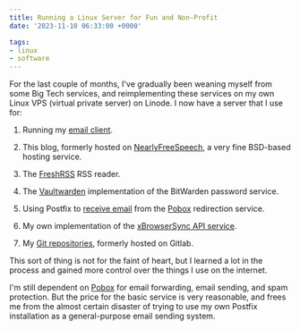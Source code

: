 ```yaml
---
title: Running a Linux Server for Fun and Non-Profit
date: '2023-11-10 06:33:00 +0000'

tags:
- linux
- software
---
```


For the last couple of months, I've gradually been weaning myself from some
Big Tech services, and reimplementing these services on my own Linux VPS
(virtual private server) on Linode.  I now have a server that I use
for:

1. Running my [email client](https://www.bloovis.com/cgit/sup-notmuch/about/).

2. This blog, formerly hosted on [NearlyFreeSpeech](https://www.nearlyfreespeech.net/),
a very fine BSD-based hosting service.

3. The [FreshRSS](https://freshrss.org/index.html) RSS reader.

4. The [Vaultwarden](/posts/2023-10-06-vaultwarden-without-docker/) implementation
of the BitWarden password service.

5. Using Postfix to [receive email](/posts/2023-10-03-postfix-maildrop-failure/) from
the [Pobox](/posts/2023-10-07-pobox-and-postfix/) redirection service.

6. My own implementation of the [xBrowserSync API service](/posts/2023-11-04-implementing-xbrowsersync-api/).

7. My [Git repositories](/posts/2023-11-09-publishing-with-cgit/), formerly hosted on Gitlab.

This sort of thing is not for the faint of heart, but I learned a lot
in the process and gained more control over the things I use on the internet.

I'm still dependent on [Pobox](https://www.pobox.com/) for email forwarding,
email sending, and spam protection.  But the price for the basic service
is very reasonable, and frees me from the almost certain disaster of trying
to use my own Postfix installation as a general-purpose email sending system.
